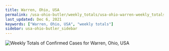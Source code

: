 ```yaml
---
title: Warren, Ohio, USA
permalink: /usa-ohio-butler/weekly_totals/usa-ohio-warren-weekly_totals.html
last_updated: Dec 6, 2021
keywords: ["Warren, Ohio, USA", "weekly totals"]
sidebar: usa-ohio-butler_sidebar
---
```


![Weekly Totals of Confirmed Cases for Warren, Ohio, USA](/covid_tracker/images/graphs/usa-ohio-warren-weekly_totals_graph.png)
